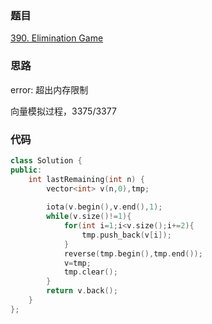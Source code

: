 ### 题目
[390. Elimination Game](https://leetcode-cn.com/problems/elimination-game/submissions/)
### 思路
error: 超出内存限制

向量模拟过程，3375/3377


### 代码
```c++
class Solution {
public:
    int lastRemaining(int n) {
        vector<int> v(n,0),tmp;
        
        iota(v.begin(),v.end(),1);
        while(v.size()!=1){
            for(int i=1;i<v.size();i+=2){
                tmp.push_back(v[i]);
            }
            reverse(tmp.begin(),tmp.end());
            v=tmp;
            tmp.clear();
        }
        return v.back();
    }
};
```
